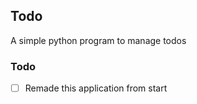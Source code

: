 ## Todo

A simple python program to manage  todos

### Todo

- [ ] Remade this application from start



